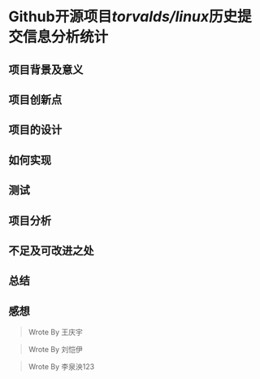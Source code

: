 # Github开源项目*torvalds/linux*历史提交信息分析统计

## 项目背景及意义



## 项目创新点



## 项目的设计



## 如何实现



## 测试



## 项目分析



## 不足及可改进之处



## 总结



## 感想

> 
> Wrote By 王庆宇

>
> Wrote By 刘恺伊

> 
> Wrote By 李泉泱123
